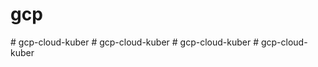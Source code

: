 # gcp
#   g c p - c l o u d - k u b e r  
 #   g c p - c l o u d - k u b e r  
 #   g c p - c l o u d - k u b e r  
 #   g c p - c l o u d - k u b e r  
 
